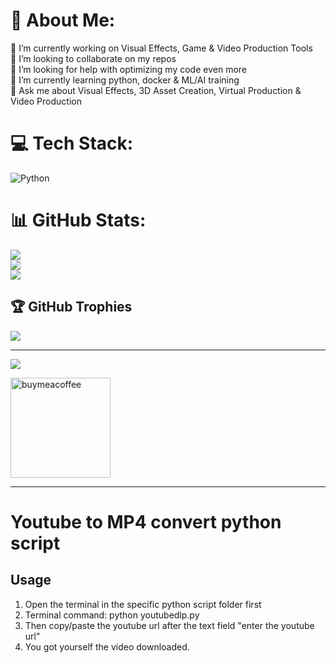 # 💫 About Me:
🔭 I’m currently working on Visual Effects, Game & Video Production Tools<br>👯 I’m looking to collaborate on my repos<br>🤝 I’m looking for help with optimizing my code even more<br>🌱 I’m currently learning python, docker & ML/AI training<br>💬 Ask me about Visual Effects, 3D Asset Creation, Virtual Production & Video Production<br>


# 💻 Tech Stack:
![Python](https://img.shields.io/badge/python-3670A0?style=for-the-badge&logo=python&logoColor=ffdd54) 

# 📊 GitHub Stats:
![](https://github-readme-stats.vercel.app/api?username=SMUELDigital&theme=dark&hide_border=false&include_all_commits=true&count_private=true)<br/>
![](https://github-readme-streak-stats.herokuapp.com/?user=SMUELDigital&theme=dark&hide_border=false)<br/>
![](https://github-readme-stats.vercel.app/api/top-langs/?username=SMUELDigital&theme=dark&hide_border=false&include_all_commits=true&count_private=true&layout=compact)

## 🏆 GitHub Trophies
![](https://github-profile-trophy.vercel.app/?username=SMUELDigital&theme=radical&no-frame=false&no-bg=true&margin-w=4)

---
[![](https://visitcount.itsvg.in/api?id=SMUELDigital&icon=0&color=0)](https://visitcount.itsvg.in)

<p><p>
<a href="https://buymeacoffee.com/smueldigital">
<img src="https://cdn.buymeacoffee.com/buttons/v2/default-yellow.png" width="160" alt="buymeacoffee" />
</a>
</p>
</p>

---


# Youtube to MP4 convert python script
## Usage

1. Open the terminal in the specific python script folder first
2. Terminal command: python youtubedlp.py
3. Then copy/paste the youtube url after the text field "enter the youtube url"
4. You got yourself the video downloaded.
